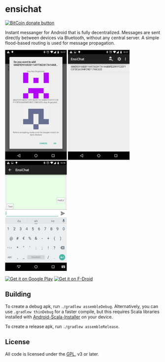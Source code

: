 ensichat
========

[![BitCoin donate button](https://img.shields.io/badge/bitcoin-donate-yellow.svg)](https://blockchain.info/address/1DmU6QVGSKXGXJU1bqmmStPDNsNnYoMJB4)

Instant messanger for Android that is fully decentralized. Messages are sent directly between
devices via Bluetooth, without any central server. A simple flood-based routing is used for
message propagation.

<img src="graphics/screenshot_phone_1.png" alt="screenshot 1" width="200" />
<img src="graphics/screenshot_phone_2.png" alt="screenshot 2" width="200" />
<img src="graphics/screenshot_phone_3.png" alt="screenshot 3" width="200" />

[![Get it on Google Play](https://developer.android.com/images/brand/en_generic_rgb_wo_60.png)](https://play.google.com/store/apps/details?id=com.nutomic.ensichat) [![Get it on F-Droid](https://f-droid.org/wiki/images/0/06/F-Droid-button_get-it-on.png)](https://f-droid.org/repository/browse/?fdid=com.nutomic.ensichat)

Building
--------

To create a debug apk, run `./gradlew assembleDebug`. Alternatively, you can use
`.gradlew thinDebug` for a faster compile, but this requires Scala libraries installed
with [Android-Scala-Installer](https://github.com/Arneball/Android-Scala-Installer) on your device.

To create a release apk, run `./gradlew assembleRelease`.

License
-------

All code is licensed under the [GPL](LICENSE), v3 or later.
